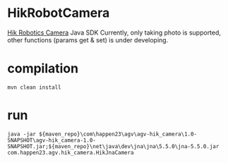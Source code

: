 # HikRobotCamera
[Hik Robotics Camera](https://www.hikrobotics.com/) Java SDK
Currently, only taking photo is supported, other functions (params get & set) is under developing.

# compilation
```
mvn clean install
```

# run

```
java -jar ${maven_repo}\com\happen23\agv\agv-hik_camera\1.0-SNAPSHOT\agv-hik_camera-1.0-SNAPSHOT.jar;${maven_repo}\net\java\dev\jna\jna\5.5.0\jna-5.5.0.jar com.happen23.agv.hik_camera.HikJnaCamera
```
